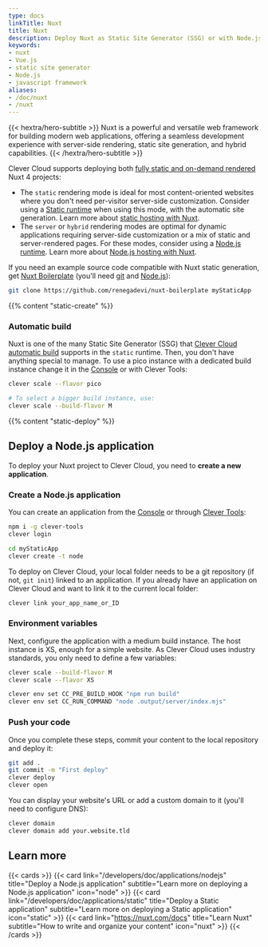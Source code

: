```yaml
---
type: docs
linkTitle: Nuxt
title: Nuxt
description: Deploy Nuxt as Static Site Generator (SSG) or with Node.js on Clever Cloud with step-by-step tutorial and configuration guide
keywords:
- nuxt
- Vue.js
- static site generator
- Node.js
- javascript framework
aliases:
- /doc/nuxt
- /nuxt
---
```


{{< hextra/hero-subtitle >}}
  Nuxt is a powerful and versatile web framework for building modern web applications, offering a seamless development experience with server-side rendering, static site generation, and hybrid capabilities.
{{< /hextra/hero-subtitle >}}

Clever Cloud supports deploying both [fully static and on-demand rendered](https://nuxt.com/docs/guide/concepts/rendering) Nuxt 4 projects:

- The `static` rendering mode is ideal for most content-oriented websites where you don't need per-visitor server-side customization. Consider using a [Static runtime](/developers/doc/applications/static/) when using this mode, with the automatic site generation. Learn more about [static hosting with Nuxt](https://nuxt.com/docs/getting-started/deployment#static-hosting).
- The `server` or `hybrid` rendering modes are optimal for dynamic applications requiring server-side customization or a mix of static and server-rendered pages. For these modes, consider using a [Node.js runtime](/developers/doc/applications/nodejs). Learn more about [Node.js hosting with Nuxt](https://nuxt.com/docs/getting-started/deployment#nodejs-server).

If you need an example source code compatible with Nuxt static generation, get [Nuxt Boilerplate](https://github.com/renegadevi/nuxt-boilerplate) (you'll need [git](https://git-scm.com/book/en/v2/Getting-Started-Installing-Git) and [Node.js](https://nodejs.org/en/learn/getting-started/how-to-install-nodejs)):

```bash
git clone https://github.com/renegadevi/nuxt-boilerplate myStaticApp
```

{{% content "static-create" %}}

### Automatic build

Nuxt is one of the many Static Site Generator (SSG) that [Clever Cloud automatic build](/developers/doc/applications/static/#static-site-generators-ssg-auto-build) supports in the `static` runtime. Then, you don't have anything special to manage. To use a pico instance with a dedicated build instance change it in the [Console](https://console.clever-cloud.com) or with Clever Tools:

```bash
clever scale --flavor pico

# To select a bigger build instance, use:
clever scale --build-flavor M
```

{{% content "static-deploy" %}}

## Deploy a Node.js application

To deploy your Nuxt project to Clever Cloud, you need to **create a new application**.

### Create a Node.js application

You can create an application from the [Console](https://console.clever-cloud.com) or through [Clever Tools](https://github.com/CleverCloud/clever-tools/):

```bash
npm i -g clever-tools
clever login

cd myStaticApp
clever create -t node
```

To deploy on Clever Cloud, your local folder needs to be a git repository (if not, `git init`) linked to an application. If you already have an application on Clever Cloud and want to link it to the current local folder:

```bash
clever link your_app_name_or_ID
```

### Environment variables

Next, configure the application with a medium build instance. The host instance is XS, enough for a simple website. As Clever Cloud uses industry standards, you only need to define a few variables:

```bash
clever scale --build-flavor M
clever scale --flavor XS

clever env set CC_PRE_BUILD_HOOK "npm run build"
clever env set CC_RUN_COMMAND "node .output/server/index.mjs"
```

### Push your code

Once you complete these steps, commit your content to the local repository and deploy it:

```bash
git add .
git commit -m "First deploy"
clever deploy
clever open
```

You can display your website's URL or add a custom domain to it (you'll need to configure DNS):

```bash
clever domain
clever domain add your.website.tld
```

## Learn more

{{< cards >}}
  {{< card link="/developers/doc/applications/nodejs" title="Deploy a Node.js application" subtitle="Learn more on deploying a Node.js application" icon="node" >}}
  {{< card link="/developers/doc/applications/static" title="Deploy a Static application" subtitle="Learn more on deploying a Static application" icon="static" >}}
  {{< card link="https://nuxt.com/docs" title="Learn Nuxt" subtitle="How to write and organize your content" icon="nuxt" >}}
{{< /cards >}}
